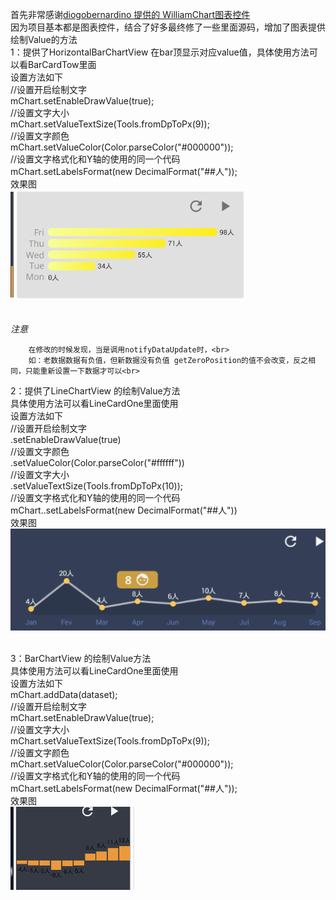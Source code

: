 首先非常感谢[diogobernardino 提供的 WilliamChart图表控件](https://github.com/diogobernardino/WilliamChart)<br>
因为项目基本都是图表控件，结合了好多最终修了一些里面源码，增加了图表提供绘制Value的方法<br>
1：提供了HorizontalBarChartView 在bar顶显示对应value值，具体使用方法可以看BarCardTow里面<br>
        设置方法如下<br>
                  //设置开启绘制文字<br>
                     mChart.setEnableDrawValue(true);<br>
                  //设置文字大小<br>
                     mChart.setValueTextSize(Tools.fromDpToPx(9));<br>
                  //设置文字颜色<br>
                     mChart.setValueColor(Color.parseColor("#000000"));<br>
                 //设置文字格式化和Y轴的使用的同一个代码<br>
                     mChart.setLabelsFormat(new DecimalFormat("##人"));<br>
        效果图<br>
                ![image](https://github.com/online2/wilianChartShowValue/blob/master/mobile/src/main/res/drawable-xhdpi/horbar_icon.png) <br><br>      
        *注意* <br>
        
        在修改的时候发现，当是调用notifyDataUpdate时，<br>
        如：老数据数据有负值，但新数据没有负值 getZeroPosition的值不会改变，反之相同，只能重新设置一下数据才可以<br>
        

2：提供了LineChartView 的绘制Value方法 <br> 具体使用方法可以看LineCardOne里面使用<br>
        设置方法如下 <br>
                       //设置开启绘制文字<br>
                         .setEnableDrawValue(true) <br>
                      //设置文字颜色<br>
                         .setValueColor(Color.parseColor("#ffffff"))<br>
                      //设置文字大小<br>
                         .setValueTextSize(Tools.fromDpToPx(10)); <br>
                       //设置文字格式化和Y轴的使用的同一个代码<br>
                         mChart..setLabelsFormat(new DecimalFormat("##人"))<br>
        效果图<br>
               ![image](https://github.com/online2/wilianChartShowValue/blob/master/mobile/src/main/res/drawable-xhdpi/linbar_icon.png) <br><br>
       
    
    
3：BarChartView 的绘制Value方法 <br> 具体使用方法可以看LineCardOne里面使用<br>
            设置方法如下 <br>
                          mChart.addData(dataset);<br>
                                  //设置开启绘制文字<br>
                                  mChart.setEnableDrawValue(true);<br>
                                  //设置文字大小<br>
                                  mChart.setValueTextSize(Tools.fromDpToPx(9));<br>
                                  //设置文字颜色<br>
                                  mChart.setValueColor(Color.parseColor("#000000"));<br>
                                  //设置文字格式化和Y轴的使用的同一个代码<br>
                                  mChart.setLabelsFormat(new DecimalFormat("##人"));<br>
            效果图<br>
                   ![image](https://github.com/online2/wilianChartShowValue/blob/master/mobile/src/main/res/drawable-xhdpi/barValue.png) <br><br>
           
        
        